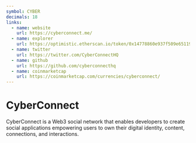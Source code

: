 ```yaml
---
symbol: CYBER
decimals: 18
links:
  - name: website
    url: https://cyberconnect.me/
  - name: explorer
    url: https://optimistic.etherscan.io/token/0x14778860e937f509e651192a90589de711fb88a9
  - name: twitter
    url: https://twitter.com/CyberConnectHQ
  - name: github
    url: https://github.com/cyberconnecthq
  - name: coinmarketcap
    url: https://coinmarketcap.com/currencies/cyberconnect/
---
```


# CyberConnect

CyberConnect is a Web3 social network that enables developers to create social applications empowering users to own their digital identity, content, connections, and interactions.
